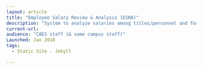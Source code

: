 ```yaml
---
layout: article
title: "Employee Salary Review & Analysis (ESRA)"
description: "System to analyze salaries among titles/personnel and formulate/propose salary adjustments due to equity considerations or reclassification. It pulls together information from a variety of sources and provides personnel analysts with a single-source portal to be able to view employee salary and title."
current-url: 
audience: "CAES staff (& some campus staff)"
Launched: Jan 2018
tags: 
  - Static Site - Jekyll

---
```

